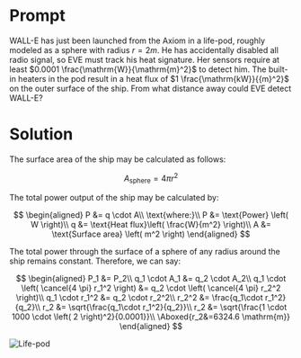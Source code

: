 # Prompt

WALL-E has just been launched from the Axiom in a life-pod, roughly
modeled as a sphere with radius $r=2m$. He has accidentally disabled all
radio signal, so EVE must track his heat signature. Her sensors require
at least $0.0001 \frac{\mathrm{W}}{\mathrm{m}^2}$ to detect him. The
built-in heaters in the pod result in a heat flux of
$1 \frac{\mathrm{kW}}{{m}^2}$ on the outer surface of the ship. From
what distance away could EVE detect WALL-E?

# Solution

The surface area of the ship may be calculated as follows:

$$
A_\mathrm{sphere} = 4 \pi r^2
$$

The total power output of the ship may be calculated by:

$$
\begin{aligned}
    P &= q \cdot A\\
    \text{where:}\\
    P &= \text{Power} \left( W \right)\\
    q &= \text{Heat flux}\left( \frac{W}{m^2} \right)\\
    A &= \text{Surface area} \left( m^2 \right)
\end{aligned}
$$

The total power through the surface of a sphere of any radius around the
ship remains constant. Therefore, we can say:

$$
\begin{aligned}
P_1 &= P_2\\
q_1 \cdot A_1 &= q_2 \cdot A_2\\
q_1 \cdot \left( \cancel{4 \pi} r_1^2 \right) &= q_2 \cdot \left( \cancel{4 \pi} r_2^2 \right)\\
q_1 \cdot r_1^2 &= q_2 \cdot r_2^2\\
r_2^2 &= \frac{q_1\cdot r_1^2}{q_2}\\
r_2 &= \sqrt{\frac{q_1\cdot r_1^2}{q_2}}\\
r_2 &= \sqrt{\frac{1 \cdot 1000 \cdot \left( 2 \right)^2}{0.0001}}\\
\Aboxed{r_2&=6324.6 \mathrm{m}}
\end{aligned}
$$

![Life-pod](./Spaceship%20Detection.jpeg)
